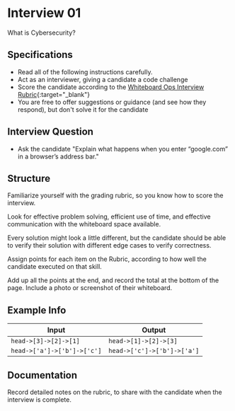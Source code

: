 # Interview 01

What is Cybersecurity?

## Specifications

- Read all of the following instructions carefully. 
- Act as an interviewer, giving a candidate a code challenge
- Score the candidate according to the [Whiteboard Ops Interview Rubric](https://docs.google.com/spreadsheets/d/1scthkmARfzAFZrSYAp6LA2coOaoWUWbSzMbtIU4jcHw/edit#gid=1422288328){:target="_blank"}
- You are free to offer suggestions or guidance (and see how they respond),  but don't solve it for the candidate

## Interview Question

- Ask the candidate "Explain what happens when you enter “google.com” in a browser’s address bar."

## Structure 

Familiarize yourself with the grading rubric, so you know how to score the interview. 

Look for effective problem solving, efficient use of time, and effective communication with the whiteboard space available. 

Every solution might look a little different, but the candidate should be able to verify their solution with different edge cases to verify correctness.

Assign points for each item on the Rubric, according to how well the candidate executed on that skill. 

Add up all the points at the end, and record the total at the bottom of the page. Include a photo or screenshot of their whiteboard.

## Example Info

| Input | Output |
|-----|----| 
| `head->[3]->[2]->[1]` | `head->[1]->[2]->[3]` |
| `head->['a']->['b']->['c']` | `head->['c']->['b']->['a']` |

## Documentation

Record detailed notes on the rubric, to share with the candidate when the interview is complete. 

